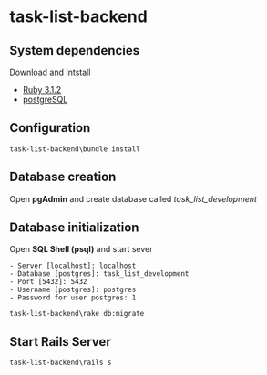 # task-list-backend
## System dependencies
Download and Intstall 
- [Ruby 3.1.2](https://www.ruby-lang.org/en/downloads/)
- [postgreSQL](https://www.enterprisedb.com/downloads/postgres-postgresql-downloads)

## Configuration
```
task-list-backend\bundle install
```

## Database creation
Open **pgAdmin** and create database called *task_list_development*

## Database initialization
Open **SQL Shell (psql)** and start sever
```
- Server [localhost]: localhost
- Database [postgres]: task_list_development
- Port [5432]: 5432
- Username [postgres]: postgres
- Password for user postgres: 1
```
```
task-list-backend\rake db:migrate
```
## Start Rails Server
```
task-list-backend\rails s
```